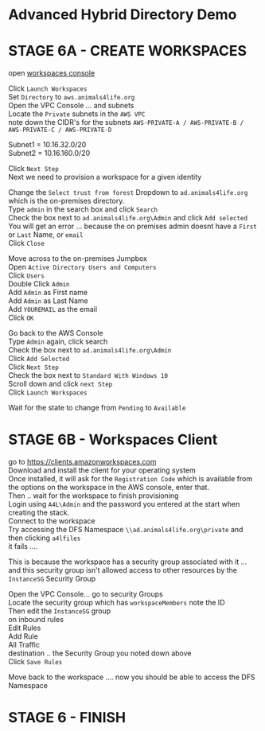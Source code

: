 # Advanced Hybrid Directory Demo

# STAGE 6A - CREATE WORKSPACES 
open [workspaces console](https://console.aws.amazon.com/workspaces/home?region=us-east-1#listworkspaces:)  

Click `Launch Workspaces`  
Set `Directory` to `aws.animals4life.org`  
Open the VPC Console ... and subnets  
Locate the `Private` subnets in the `AWS VPC`  
note down the CIDR's for the subnets `AWS-PRIVATE-A / AWS-PRIVATE-B / AWS-PRIVATE-C / AWS-PRIVATE-D`  

Subnet1 = 10.16.32.0/20  
Subnet2 = 10.16.160.0/20  

Click `Next Step`  
Next we need to provision a workspace for a given identity  

Change the `Select trust from forest` Dropdown to `ad.animals4life.org` which is the on-premises directory.  
Type `admin` in the search box and click `Search`   
Check the box next to `ad.animals4life.org\Admin` and click `Add selected`  
You will get an error ... because the on premises admin doesnt have a `First` or `Last` Name, or `email`  
Click `Close`  

Move across to the on-premises Jumpbox  
Open `Active Directory Users and Computers`  
Click `Users`  
Double Click `Admin`  
Add `Admin` as First name  
Add `Admin` as Last Name  
Add `YOUREMAIL` as the email  
Click `OK`  

Go back to the AWS Console  
Type `Admin` again, click search   
Check the box next to `ad.animals4life.org\Admin`  
Click `Add Selected`  
Click `Next Step`  
Check the box next to `Standard With Windows 10`  
Scroll down and click `next Step`  
Click `Launch Workspaces`  

Wait for the state to change from `Pending` to `Available`  

# STAGE 6B - Workspaces Client

go to https://clients.amazonworkspaces.com  
Download and install the client for your operating system  
Once installed, it will ask for the `Registration Code` which is available from the options on the workspace in the AWS console, enter that.  
Then .. wait for the workspace to finish provisioning  
Login using `A4L\Admin` and the password you entered at the start when creating the stack.  
Connect to the workspace  
Try accessing the DFS Namespace `\\ad.animals4life.org\private` and then clicking `a4lfiles`  
it fails ....  

This is because the workspace has a security group associated with it ... and this security group isn't allowed access to other resources by the `InstanceSG` Security Group   

Open the VPC Console... go to security Groups  
Locate the security group which has `workspaceMembers` note the ID  
Then edit the `InstanceSG` group  
on inbound rules  
Edit Rules  
Add Rule  
All Traffic  
destination .. the Security Group you noted down above  
Click `Save Rules`  

Move back to the workspace .... now you should be able to access the DFS Namespace  

# STAGE 6 - FINISH


